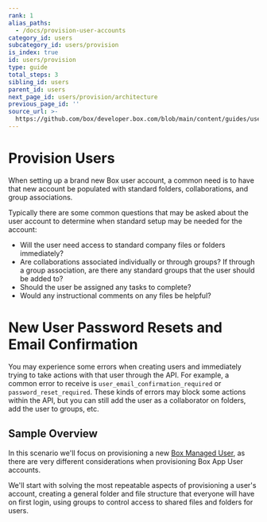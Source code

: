 ```yaml
---
rank: 1
alias_paths:
  - /docs/provision-user-accounts
category_id: users
subcategory_id: users/provision
is_index: true
id: users/provision
type: guide
total_steps: 3
sibling_id: users
parent_id: users
next_page_id: users/provision/architecture
previous_page_id: ''
source_url: >-
  https://github.com/box/developer.box.com/blob/main/content/guides/users/provision/index.md
---
```

# Provision Users

When setting up a brand new Box user account, a common need is to have that new
account be populated with standard folders, collaborations, and group
associations.

Typically there are some common questions that may be asked about the user
account to determine when standard setup may be needed for the account:

* Will the user need access to standard company files or folders immediately?
* Are collaborations associated individually or through groups? If through a
group association, are there any standard groups that the user should be added
to?
* Should the user be assigned any tasks to complete?
* Would any instructional comments on any files be helpful?

<Message danger>

# New User Password Resets and Email Confirmation

You may experience some errors when creating users and immediately trying to
take actions with that user through the API. For example, a common error to
receive is `user_email_confirmation_required` or `password_reset_required`.
These kinds of errors may block some actions within the API, but you can
still add the user as a collaborator on folders, add the user to groups, etc.

</Message>

## Sample Overview

In this scenario we'll focus on provisioning a new
[Box Managed User][managed], as there
are very different considerations when provisioning Box App User accounts.

We'll start with solving the most repeatable aspects of
provisioning a user's account, creating a general folder and file structure
that everyone will have on first login, using groups to control access to
shared files and folders for users.

[managed]:page://platform/user-types/#managed-users